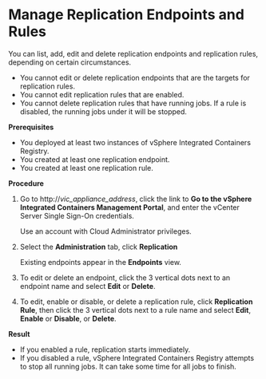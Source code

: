 # Manage Replication Endpoints and Rules #

You can list, add, edit and delete replication endpoints and replication rules, depending on certain circumstances. 

- You cannot edit or delete replication endpoints that are the targets for replication rules. 
- You cannot edit replication rules that are enabled. 
- You cannot delete replication rules that have running jobs. If a rule is disabled, the running jobs under it will be stopped. 

**Prerequisites**

- You deployed at least two instances of vSphere Integrated Containers Registry. 
- You created at least one replication endpoint.
- You created at least one replication rule.

**Procedure**

1. Go to http://<i>vic_appliance_address</i>, click the link to **Go to the vSphere Integrated Containers Management Portal**, and enter the vCenter Server Single Sign-On credentials. 

   Use an account with Cloud Administrator privileges.
2. Select the **Administration** tab, click **Replication**

   Existing endpoints appear in the **Endpoints** view.  
3. To edit or delete an endpoint, click the 3 vertical dots next to an endpoint name and select **Edit** or **Delete**.
4. To edit, enable or disable, or delete a replication rule, click **Replication Rule**, then click the 3 vertical dots next to a rule name and select **Edit**, **Enable** or **Disable**, or **Delete**.


**Result**

- If you enabled a rule, replication starts immediately. 
- If you disabled a rule, vSphere Integrated Containers Registry attempts to stop all running jobs. It can take some time for all jobs to finish. 

